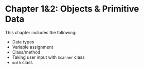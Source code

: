 # Chapter 1&2: Objects & Primitive Data

This chapter includes the following:
- Data types
- Variable assignment
- Class/method
- Taking user input with `Scanner` class
- `math` class
